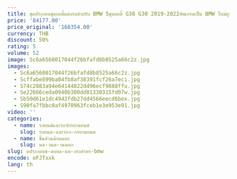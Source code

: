 ```yaml
---
title: ชุดประกอบชุดบอดี้แต่งรถสำหรับ BMW 5ชุดบอดี้ G38 G30 2019-2022อัพเกรดเป็น BMW ใหม่อุปกรณ์บอดี้คิท M5สไตล์
price: '84177.00'
price_original: '168354.00'
currency: THB
discount: 50%
rating: 5
volume: 52
image: Sc6a6560017044f26bfafd8b8525a66c2z.jpg
images:
  - Sc6a6560017044f26bfafd8b8525a66c2z.jpg
  - Scffabe899ba04fb8af38391fcf26a7eci.jpg
  - S74c2883a94e64144822dd96ecf9888ffu.jpg
  - Se22666ceda0940b380dd01330315fd07w.jpg
  - Sb50d61e1dc4942fdb27dd4566eecd6bex.jpg
  - S90fa7fbbc0af4970963fceb1e3e953e91.jpg
video: ''
categories:
  - name: รถยนต์และรถจักรยานยนต์
    slug: รถยนต-และรถจ-กรยานยนต
  - name: ชิ้นส่วนด้านนอก
    slug: นส-วนด-านนอก
slug: ดประกอบช-ดบอด-แต-งรถสำหร-bmw
encode: oFJTxxk
lang: th
---
```

  
